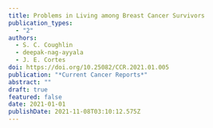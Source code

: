 ```yaml
---
title: Problems in Living among Breast Cancer Survivors
publication_types:
  - "2"
authors:
  - S. C. Coughlin
  - deepak-nag-ayyala
  - J. E. Cortes
doi: https://doi.org/10.25082/CCR.2021.01.005
publication: "*Current Cancer Reports*"
abstract: ""
draft: true
featured: false
date: 2021-01-01
publishDate: 2021-11-08T03:10:12.575Z
---
```

